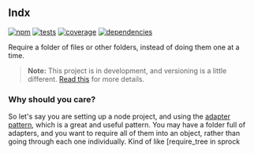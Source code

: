 Indx
----

[![npm](http://img.shields.io/npm/v/indx.svg?style=flat)](https://badge.fury.io/js/indx) [![tests](http://img.shields.io/travis/jenius/indx/master.svg?style=flat)](https://travis-ci.org/jenius/indx) [![coverage](http://img.shields.io/coveralls/jenius/indx.svg?style=flat)](https://coveralls.io/r/jenius/indx) [![dependencies](http://img.shields.io/gemnasium/jenius/indx.svg?style=flat)](https://gemnasium.com/jenius/indx)

Require a folder of files or other folders, instead of doing them one at a time.

> **Note:** This project is in development, and versioning is a little different. [Read this](http://markup.im/#q4_cRZ1Q) for more details.

### Why should you care?

So let's say you are setting up a node project, and using the [adapter pattern](http://en.wikipedia.org/wiki/Adapter_pattern), which is a great and useful pattern. You may have a folder full of adapters, and you want to require all of them into an object, rather than going through each one individually. Kind of like [require_tree in sprock